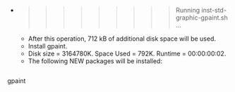* >>>>>>>>> Running inst-std-graphic-gpaint.sh ...
  * After this operation, 712 kB of additional disk space will be used.
  * Install gpaint.
  * Disk size = 3164780K. Space Used = 792K. Runtime = 00:00:00:02.
  * The following NEW packages will be installed:
  ```bash
gpaint
  ```
